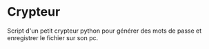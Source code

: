 # Crypteur
Script d'un petit crypteur python pour générer des mots de passe et enregistrer le fichier sur son pc.
